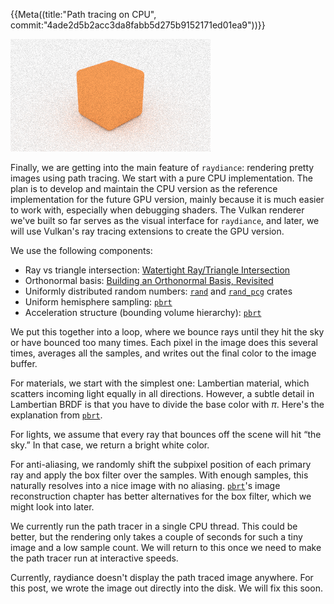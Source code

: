 {{Meta((title:"Path tracing on CPU", commit:"4ade2d5b2acc3da8fabb5d275b9152171ed01ea9"))}}

![](title.png)

Finally, we are getting into the main feature of `raydiance`: rendering pretty
images using path tracing. We start with a pure CPU implementation. The plan is
to develop and maintain the CPU version as the reference implementation for the
future GPU version, mainly because it is much easier to work with, especially
when debugging shaders. The Vulkan renderer we've built so far serves as the
visual interface for `raydiance`, and later, we will use Vulkan's ray tracing
extensions to create the GPU version.

We use the following components:

- Ray vs triangle intersection: [Watertight Ray/Triangle Intersection][watertight-paper]
- Orthonormal basis: [Building an Orthonormal Basis, Revisited][onb-paper]
- Uniformly distributed random numbers: [`rand`][rand-crate] and [`rand_pcg`][rand-pcg-grate] crates
- Uniform hemisphere sampling: [`pbrt`][uniform-pbrt]
- Acceleration structure (bounding volume hierarchy): [`pbrt`][bvh-pbrt]

We put this together into a loop, where we bounce rays until they hit the sky or
have bounced too many times. Each pixel in the image does this several times,
averages all the samples, and writes out the final color to the image buffer.

For materials, we start with the simplest one: Lambertian material, which
scatters incoming light equally in all directions. However, a subtle detail in
Lambertian BRDF is that you have to divide the base color with $\pi$. Here's the
explanation from [`pbrt`][lambertian-pbrt].

For lights, we assume that every ray that bounces off the scene will hit “the
sky.” In that case, we return a bright white color.

For anti-aliasing, we randomly shift the subpixel position of each primary ray
and apply the box filter over the samples. With enough samples, this naturally
resolves into a nice image with no aliasing. [`pbrt`][image-pbrt]'s image
reconstruction chapter has better alternatives for the box filter, which we
might look into later.

We currently run the path tracer in a single CPU thread. This could be better,
but the rendering only takes a couple of seconds for such a tiny image and a low
sample count. We will return to this once we need to make the path tracer run at
interactive speeds.

Currently, raydiance doesn't display the path traced image anywhere. For this
post, we wrote the image out directly into the disk. We will fix this soon.

[watertight-paper]: https://jcgt.org/published/0002/01/05/
[onb-paper]: https://jcgt.org/published/0006/01/01/
[rand-crate]: https://crates.io/crates/rand
[rand-pcg-grate]: https://crates.io/crates/rand_pcg
[uniform-pbrt]: https://www.pbr-book.org/3ed-2018/Monte_Carlo_Integration/2D_Sampling_with_Multidimensional_Transformations#UniformlySamplingaHemisphere
[bvh-pbrt]: https://www.pbr-book.org/3ed-2018/Primitives_and_Intersection_Acceleration/Bounding_Volume_Hierarchies
[lambertian-pbrt]: https://www.pbr-book.org/3ed-2018/Reflection_Models/Lambertian_Reflection
[image-pbrt]: https://www.pbr-book.org/3ed-2018/Sampling_and_Reconstruction/Image_Reconstruction

